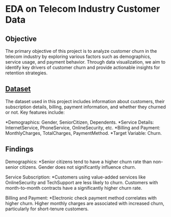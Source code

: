 # EDA on Telecom Industry Customer Data

## Objective
The primary objective of this project is to analyze customer churn in the telecom industry by exploring various factors such as demographics, service usage, and payment behavior. Through data visualization, we aim to identify key drivers of customer churn and provide actionable insights for retention strategies.

## [Dataset]()
The dataset used in this project includes information about customers, their subscription details, billing, payment information, and whether they churned or not. Key features include:

*Demographics: Gender, SeniorCitizen, Dependents.
*Service Details: InternetService, PhoneService, OnlineSecurity, etc.
*Billing and Payment: MonthlyCharges, TotalCharges, PaymentMethod.
*Target Variable: Churn.


## Findings

Demographics:
*Senior citizens tend to have a higher churn rate than non-senior citizens.
Gender does not significantly influence churn.

Service Subscription:
*Customers using value-added services like OnlineSecurity and TechSupport are less likely to churn.
Customers with month-to-month contracts have a significantly higher churn rate.

Billing and Payment:
*Electronic check payment method correlates with higher churn.
Higher monthly charges are associated with increased churn, particularly for short-tenure customers.
